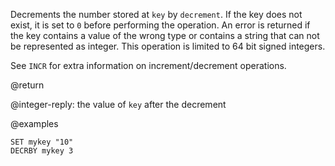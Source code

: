 Decrements the number stored at `key` by `decrement`. If the key does not exist,
it is set to `0` before performing the operation. An error is returned if the
key contains a value of the wrong type or contains a string that can not be
represented as integer. This operation is limited to 64 bit signed integers.

See `INCR` for extra information on increment/decrement operations.

@return

@integer-reply: the value of `key` after the decrement

@examples

```cli
SET mykey "10"
DECRBY mykey 3
```
